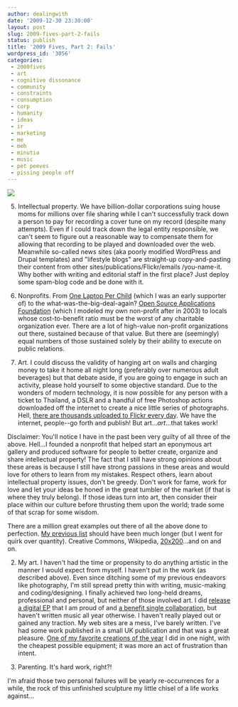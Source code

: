 ```yaml
---
author: dealingwith
date: '2009-12-30 23:30:00'
layout: post
slug: 2009-fives-part-2-fails
status: publish
title: '2009 Fives, Part 2: Fails'
wordpress_id: '3056'
categories:
 - 2009fives
 - art
 - cognitive dissonance
 - community
 - constraints
 - consumption
 - corp
 - humanity
 - ideas
 - ir
 - marketing
 - me
 - meh
 - minutia
 - music
 - pet peeves
 - pissing people off
---
```


![][1]

5. Intellectual property. We have billion-dollar corporations suing house moms
for millions over file sharing while I can't successfully track down a person
to pay for recording a cover tune on my record (despite many attempts). Even
if I could track down the legal entity responsible, we can't seem to figure
out a reasonable way to compensate them for allowing that recording to be
played and downloaded over the web. Meanwhile so-called news sites (aka poorly
modified WordPress and Drupal templates) and "lifestyle blogs" are straight-up
copy-and-pasting their content from other sites/publications/Flickr/emails
/you-name-it. Why bother with writing and editorial staff in the first place?
Just deploy some spam-blog code and be done with it.

4. Nonprofits. From [One Laptop Per Child][2] (which I was an early supporter
of) to the what-was-the-big-deal-again? [Open Source Applications
Foundation][3] (which I modeled my own non-profit after in 2003) to locals
whose cost-to-benefit ratio must be the worst of any charitable organization
ever. There are a lot of high-value non-profit organizations out there,
sustained because of that value. But there are (seemingly) equal numbers of
those sustained solely by their ability to execute on public relations.

3. Art. I could discuss the validity of hanging art on walls and charging
money to take it home all night long (preferably over numerous adult
beverages) but that debate aside, if you are going to engage in such an
activity, please hold yourself to some objective standard. Due to the wonders
of modern technology, it is now possible for any person with a ticket to
Thailand, a DSLR and a handful of free Photoshop actions downloaded off the
internet to create a nice little series of photographs. Hell, [there are
thousands uploaded to Flickr every day][4]. We have the internet, people--go
forth and publish! But art..._art_...that takes work!

Disclaimer: You'll notice I have in the past been very guilty of all three of
the above. Hell...I founded a nonprofit that helped start an eponymous art
gallery and produced software for people to better create, organize and share
intellectual property! The fact that I still have strong opinions about these
areas is because I still have strong passions in these areas and would love
for others to learn from my mistakes. Respect others, learn about intellectual
property issues, don't be greedy. Don't work for fame, work for love and let
your ideas be honed in the great tumbler of the market (if that is where they
truly belong). If those ideas turn into art, then consider their place within
our culture before thrusting them upon the world; trade some of that scrap for
some wisdom.

There are a million great examples out there of all the above done to
perfection. [My previous list][5] should have been much longer (but I went for
quirk over quantity). Creative Commons, Wikipedia, [20x200][6]...and on and
on.

2. My art. I haven't had the time or propensity to do anything artistic in the
manner I would expect from myself. I haven't put in the work (as described
above). Even since ditching some of my previous endeavors like photography,
I'm still spread pretty thin with writing, music-making and coding/designing.
I finally achieved two long-held dreams, professional and personal, but
neither of those involved art. I did [release a digital EP][7] that I am proud
of and [a benefit single collaboration][8], but haven't written music all year
otherwise. I haven't really played out or gained any traction. My web sites
are a mess, I've barely written. I've had some work published in a small UK
publication and that was a great pleasure. [One of my favorite creations of
the year][9] I did in one night, with the cheapest possible equipment; it was
more an act of frustration than intent.

1. Parenting. It's hard work, right?!

I'm afraid those two personal failures will be yearly re-occurrences for a
while, the rock of this unfinished sculpture my little chisel of a life works
against...

   [1]: http://farm3.static.flickr.com/2417/2451979493_d270137323.jpg

   [2]: http://www.slashgear.com/the-tragedy-of-one-laptop-per-child-3067199/

   [3]: http://chandlerproject.org/

   [4]: http://www.flickr.com/explore/

   [5]: http://dealingwith.livejournal.com/809718.html

   [6]: http://bits.blogs.nytimes.com/2009/10/21/for-online-art-gallery-20x200-an-unlikely-investor/

   [7]: http://danielmiller.bandcamp.com/

   [8]: http://wakeupjon.bandcamp.com/

   [9]: http://vimeo.com/6828283

